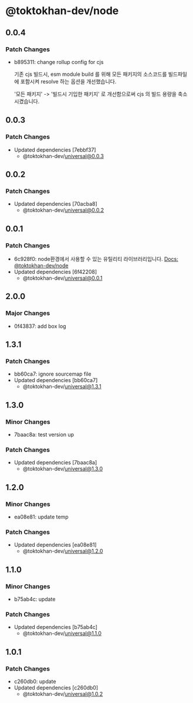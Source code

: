 # @toktokhan-dev/node

## 0.0.4

### Patch Changes

- b895311: change rollup config for cjs

  기존 cjs 빌드시, esm module build 를 위해 모든 패키지의 소스코드를 빌드파일에 포함시켜 resolve 하는 옵션을 개선했습니다.

  '모든 패키지' -> '빌드시 기입한 패키지' 로 개선함으로써 cjs 의 빌드 용량을 축소 시켰습니다.

## 0.0.3

### Patch Changes

- Updated dependencies [7ebbf37]
  - @toktokhan-dev/universal@0.0.3

## 0.0.2

### Patch Changes

- Updated dependencies [70acba8]
  - @toktokhan-dev/universal@0.0.2

## 0.0.1

### Patch Changes

- 6c928f0: node환경에서 사용할 수 있는 유틸리티 라이브러리입니다.
  [Docs: @toktokhan-dev/node](https://toktokhan-dev-docs.vercel.app/docs/node)
- Updated dependencies [6f42208]
  - @toktokhan-dev/universal@0.0.1

## 2.0.0

### Major Changes

- 0f43837: add box log

## 1.3.1

### Patch Changes

- bb60ca7: ignore sourcemap file
- Updated dependencies [bb60ca7]
  - @toktokhan-dev/universal@1.3.1

## 1.3.0

### Minor Changes

- 7baac8a: test version up

### Patch Changes

- Updated dependencies [7baac8a]
  - @toktokhan-dev/universal@1.3.0

## 1.2.0

### Minor Changes

- ea08e81: update temp

### Patch Changes

- Updated dependencies [ea08e81]
  - @toktokhan-dev/universal@1.2.0

## 1.1.0

### Minor Changes

- b75ab4c: update

### Patch Changes

- Updated dependencies [b75ab4c]
  - @toktokhan-dev/universal@1.1.0

## 1.0.1

### Patch Changes

- c260db0: update
- Updated dependencies [c260db0]
  - @toktokhan-dev/universal@1.0.2
